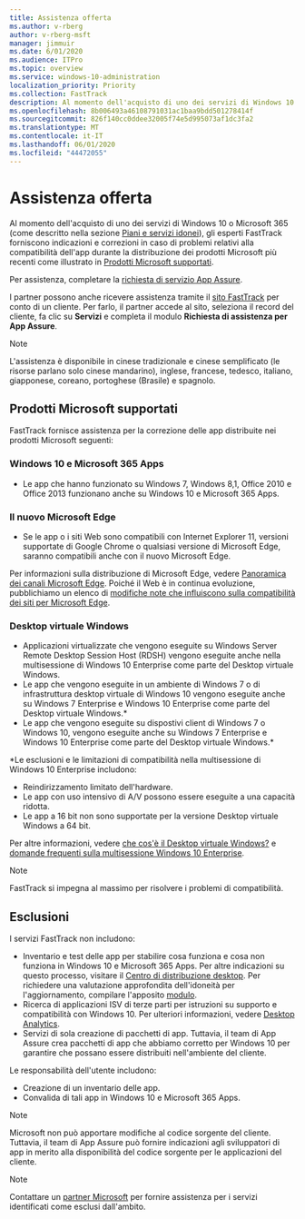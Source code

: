 ```yaml
---
title: Assistenza offerta
ms.author: v-rberg
author: v-rberg-msft
manager: jimmuir
ms.date: 6/01/2020
ms.audience: ITPro
ms.topic: overview
ms.service: windows-10-administration
localization_priority: Priority
ms.collection: FastTrack
description: Al momento dell'acquisto di uno dei servizi di Windows 10 o Microsoft 365, gli esperti FastTrack forniscono indicazioni e correzioni per la distribuzione di Windows 10 e Microsoft 365 Apps e consentono di mantenersi aggiornati senza costi aggiuntivi (con un abbonamento idoneo).
ms.openlocfilehash: 8b006493a46108791031ac1baa9bdd501278414f
ms.sourcegitcommit: 826f140cc0ddee32005f74e5d995073af1dc3fa2
ms.translationtype: MT
ms.contentlocale: it-IT
ms.lasthandoff: 06/01/2020
ms.locfileid: "44472055"
---
```

# <a name="assistance-offered"></a>Assistenza offerta  

Al momento dell'acquisto di uno dei servizi di Windows 10 o Microsoft 365 (come descritto nella sezione [Piani e servizi idonei](M365-eligible-services-and-plans.md)), gli esperti FastTrack forniscono indicazioni e correzioni in caso di problemi relativi alla compatibilità dell'app durante la distribuzione dei prodotti Microsoft più recenti come illustrato in [Prodotti Microsoft supportati](#supported-microsoft-products).

Per assistenza, completare la [richiesta di servizio App Assure](https://go.microsoft.com/fwlink/?linkid=2022721).

I partner possono anche ricevere assistenza tramite il [sito FastTrack](https://go.microsoft.com/fwlink/?linkid=780698) per conto di un cliente. Per farlo, il partner accede al sito, seleziona il record del cliente, fa clic su **Servizi** e completa il modulo **Richiesta di assistenza per App Assure**.

> [!NOTE]
> L'assistenza è disponibile in cinese tradizionale e cinese semplificato (le risorse parlano solo cinese mandarino), inglese, francese, tedesco, italiano, giapponese, coreano, portoghese (Brasile) e spagnolo. 

## <a name="supported-microsoft-products"></a>Prodotti Microsoft supportati

FastTrack fornisce assistenza per la correzione delle app distribuite nei prodotti Microsoft seguenti:

### <a name="windows-10-and-microsoft-365-apps"></a>Windows 10 e Microsoft 365 Apps

- Le app che hanno funzionato su Windows 7, Windows 8,1, Office 2010 e Office 2013 funzionano anche su Windows 10 e Microsoft 365 Apps.

### <a name="the-new-microsoft-edge"></a>Il nuovo Microsoft Edge

- Se le app o i siti Web sono compatibili con Internet Explorer 11, versioni supportate di Google Chrome o qualsiasi versione di Microsoft Edge, saranno compatibili anche con il nuovo Microsoft Edge.

Per informazioni sulla distribuzione di Microsoft Edge, vedere [Panoramica dei canali Microsoft Edge](https://docs.microsoft.com/DeployEdge/microsoft-edge-channels). Poiché il Web è in continua evoluzione, pubblichiamo un elenco di [modifiche note che influiscono sulla compatibilità dei siti per Microsoft Edge](https://docs.microsoft.com/microsoft-edge/web-platform/site-impacting-changes).

### <a name="windows-virtual-desktop"></a>Desktop virtuale Windows

- Applicazioni virtualizzate che vengono eseguite su Windows Server Remote Desktop Session Host (RDSH) vengono eseguite anche nella multisessione di Windows 10 Enterprise come parte del Desktop virtuale Windows.
- Le app che vengono eseguite in un ambiente di Windows 7 o di infrastruttura desktop virtuale di Windows 10 vengono eseguite anche su Windows 7 Enterprise e Windows 10 Enterprise come parte del Desktop virtuale Windows.*
- Le app che vengono eseguite su dispostivi client di Windows 7 o Windows 10, vengono eseguite anche su Windows 7 Enterprise e Windows 10 Enterprise come parte del Desktop virtuale Windows.\*

\*Le esclusioni e le limitazioni di compatibilità nella multisessione di Windows 10 Enterprise includono:
- Reindirizzamento limitato dell'hardware.
- Le app con uso intensivo di A/V possono essere eseguite a una capacità ridotta.
- Le app a 16 bit non sono supportate per la versione Desktop virtuale Windows a 64 bit.

Per altre informazioni, vedere [che cos'è il Desktop virtuale Windows?](https://docs.microsoft.com/azure/virtual-desktop/overview) e [domande frequenti sulla multisessione Windows 10 Enterprise](https://docs.microsoft.com/azure/virtual-desktop/windows-10-multisession-faq).

> [!NOTE]
> FastTrack si impegna al massimo per risolvere i problemi di compatibilità. 

## <a name="out-of-scope"></a>Esclusioni

I servizi FastTrack non includono:
- Inventario e test delle app per stabilire cosa funziona e cosa non funziona in Windows 10 e Microsoft 365 Apps. Per altre indicazioni su questo processo, visitare il [Centro di distribuzione desktop](https://go.microsoft.com/fwlink/?linkid=2080140). Per richiedere una valutazione approfondita dell'idoneità per l'aggiornamento, compilare l'apposito [modulo](https://go.microsoft.com/fwlink/?linkid=2053818).
- Ricerca di applicazioni ISV di terze parti per istruzioni su supporto e compatibilità con Windows 10. Per ulteriori informazioni, vedere [Desktop Analytics](https://docs.microsoft.com/sccm/desktop-analytics/overview).
- Servizi di sola creazione di pacchetti di app. Tuttavia, il team di App Assure crea pacchetti di app che abbiamo corretto per Windows 10 per garantire che possano essere distribuiti nell'ambiente del cliente.

Le responsabilità dell'utente includono:
- Creazione di un inventario delle app.
- Convalida di tali app in Windows 10 e Microsoft 365 Apps.

> [!NOTE]
> Microsoft non può apportare modifiche al codice sorgente del cliente. Tuttavia, il team di App Assure può fornire indicazioni agli sviluppatori di app in merito alla disponibilità del codice sorgente per le applicazioni del cliente.

> [!NOTE]
> Contattare un [partner Microsoft](https://go.microsoft.com/fwlink/?linkid=2080150) per fornire assistenza per i servizi identificati come esclusi dall'ambito.


